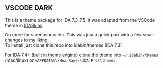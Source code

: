 VSCODE DARK
-----------
This is a theme package for IDA 7.3-7.5. It was adapted from the VSCode theme in [IDASkins](https://github.com/zyantific/IDASkins).  

Go there for screenshots etc. This was just a quick port with a few small changes to my liking.  
To install just clone this repo into idabin/themes (IDA 7.3)  

For IDA 7.4+ (built in theme engine) clone the theme into `~/.idabin/themes` (mac/linux) or `%APPDATA%\\Hex Rays\\IDA Pro\\themes`
